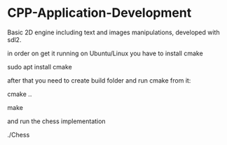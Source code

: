 # CPP-Application-Development

Basic 2D engine including text and images manipulations,  developed with sdl2.

in order on get it running on Ubuntu/Linux you have to install cmake

sudo apt install cmake

after that you need to create build folder and run cmake from it:

cmake ..

make

and run the chess implementation 

./Chess
